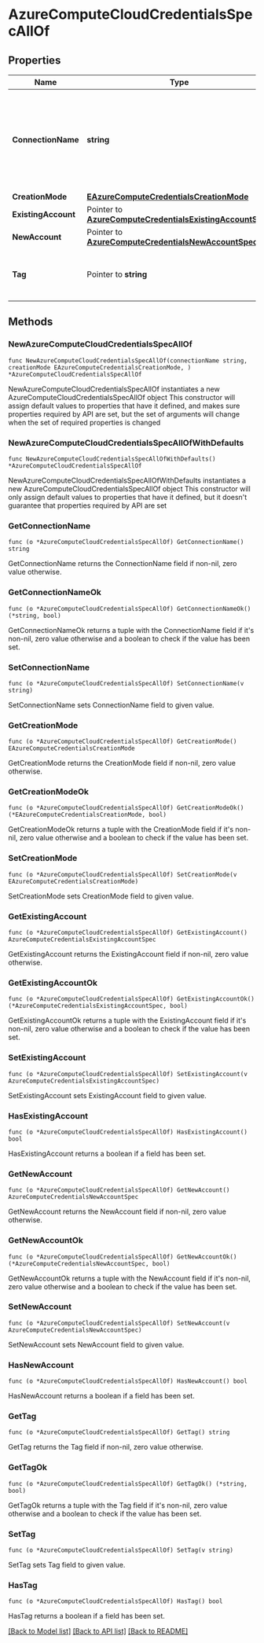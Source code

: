 # AzureComputeCloudCredentialsSpecAllOf

## Properties

Name | Type | Description | Notes
------------ | ------------- | ------------- | -------------
**ConnectionName** | **string** | Name under which the cloud credentials record will be shown in Veeam Backup &amp; Replication. | 
**CreationMode** | [**EAzureComputeCredentialsCreationMode**](EAzureComputeCredentialsCreationMode.md) |  | 
**ExistingAccount** | Pointer to [**AzureComputeCredentialsExistingAccountSpec**](AzureComputeCredentialsExistingAccountSpec.md) |  | [optional] 
**NewAccount** | Pointer to [**AzureComputeCredentialsNewAccountSpec**](AzureComputeCredentialsNewAccountSpec.md) |  | [optional] 
**Tag** | Pointer to **string** | Tag used to identify the cloud credentials record. | [optional] 

## Methods

### NewAzureComputeCloudCredentialsSpecAllOf

`func NewAzureComputeCloudCredentialsSpecAllOf(connectionName string, creationMode EAzureComputeCredentialsCreationMode, ) *AzureComputeCloudCredentialsSpecAllOf`

NewAzureComputeCloudCredentialsSpecAllOf instantiates a new AzureComputeCloudCredentialsSpecAllOf object
This constructor will assign default values to properties that have it defined,
and makes sure properties required by API are set, but the set of arguments
will change when the set of required properties is changed

### NewAzureComputeCloudCredentialsSpecAllOfWithDefaults

`func NewAzureComputeCloudCredentialsSpecAllOfWithDefaults() *AzureComputeCloudCredentialsSpecAllOf`

NewAzureComputeCloudCredentialsSpecAllOfWithDefaults instantiates a new AzureComputeCloudCredentialsSpecAllOf object
This constructor will only assign default values to properties that have it defined,
but it doesn't guarantee that properties required by API are set

### GetConnectionName

`func (o *AzureComputeCloudCredentialsSpecAllOf) GetConnectionName() string`

GetConnectionName returns the ConnectionName field if non-nil, zero value otherwise.

### GetConnectionNameOk

`func (o *AzureComputeCloudCredentialsSpecAllOf) GetConnectionNameOk() (*string, bool)`

GetConnectionNameOk returns a tuple with the ConnectionName field if it's non-nil, zero value otherwise
and a boolean to check if the value has been set.

### SetConnectionName

`func (o *AzureComputeCloudCredentialsSpecAllOf) SetConnectionName(v string)`

SetConnectionName sets ConnectionName field to given value.


### GetCreationMode

`func (o *AzureComputeCloudCredentialsSpecAllOf) GetCreationMode() EAzureComputeCredentialsCreationMode`

GetCreationMode returns the CreationMode field if non-nil, zero value otherwise.

### GetCreationModeOk

`func (o *AzureComputeCloudCredentialsSpecAllOf) GetCreationModeOk() (*EAzureComputeCredentialsCreationMode, bool)`

GetCreationModeOk returns a tuple with the CreationMode field if it's non-nil, zero value otherwise
and a boolean to check if the value has been set.

### SetCreationMode

`func (o *AzureComputeCloudCredentialsSpecAllOf) SetCreationMode(v EAzureComputeCredentialsCreationMode)`

SetCreationMode sets CreationMode field to given value.


### GetExistingAccount

`func (o *AzureComputeCloudCredentialsSpecAllOf) GetExistingAccount() AzureComputeCredentialsExistingAccountSpec`

GetExistingAccount returns the ExistingAccount field if non-nil, zero value otherwise.

### GetExistingAccountOk

`func (o *AzureComputeCloudCredentialsSpecAllOf) GetExistingAccountOk() (*AzureComputeCredentialsExistingAccountSpec, bool)`

GetExistingAccountOk returns a tuple with the ExistingAccount field if it's non-nil, zero value otherwise
and a boolean to check if the value has been set.

### SetExistingAccount

`func (o *AzureComputeCloudCredentialsSpecAllOf) SetExistingAccount(v AzureComputeCredentialsExistingAccountSpec)`

SetExistingAccount sets ExistingAccount field to given value.

### HasExistingAccount

`func (o *AzureComputeCloudCredentialsSpecAllOf) HasExistingAccount() bool`

HasExistingAccount returns a boolean if a field has been set.

### GetNewAccount

`func (o *AzureComputeCloudCredentialsSpecAllOf) GetNewAccount() AzureComputeCredentialsNewAccountSpec`

GetNewAccount returns the NewAccount field if non-nil, zero value otherwise.

### GetNewAccountOk

`func (o *AzureComputeCloudCredentialsSpecAllOf) GetNewAccountOk() (*AzureComputeCredentialsNewAccountSpec, bool)`

GetNewAccountOk returns a tuple with the NewAccount field if it's non-nil, zero value otherwise
and a boolean to check if the value has been set.

### SetNewAccount

`func (o *AzureComputeCloudCredentialsSpecAllOf) SetNewAccount(v AzureComputeCredentialsNewAccountSpec)`

SetNewAccount sets NewAccount field to given value.

### HasNewAccount

`func (o *AzureComputeCloudCredentialsSpecAllOf) HasNewAccount() bool`

HasNewAccount returns a boolean if a field has been set.

### GetTag

`func (o *AzureComputeCloudCredentialsSpecAllOf) GetTag() string`

GetTag returns the Tag field if non-nil, zero value otherwise.

### GetTagOk

`func (o *AzureComputeCloudCredentialsSpecAllOf) GetTagOk() (*string, bool)`

GetTagOk returns a tuple with the Tag field if it's non-nil, zero value otherwise
and a boolean to check if the value has been set.

### SetTag

`func (o *AzureComputeCloudCredentialsSpecAllOf) SetTag(v string)`

SetTag sets Tag field to given value.

### HasTag

`func (o *AzureComputeCloudCredentialsSpecAllOf) HasTag() bool`

HasTag returns a boolean if a field has been set.


[[Back to Model list]](../README.md#documentation-for-models) [[Back to API list]](../README.md#documentation-for-api-endpoints) [[Back to README]](../README.md)


